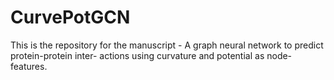 # CurvePotGCN
This is the repository for the manuscript -  A graph neural network to predict protein-protein inter- actions using curvature and potential as node-features. 
